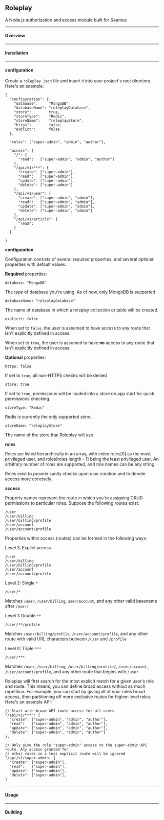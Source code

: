 ## Roleplay

  A Node.js authorization and access module built for Seamus

- - -
 
#### Overview

- - -

#### Installation

- - -

#### configuration

  Create a `roleplay.json` file and insert it into your project's root directory.  Here's an 
  example:

    {
      "configuration": {
        "database":     "MongoDB"
        "databaseName": "roleplayDatabase",
        "store":        true,
        "storeType":    "Redis",
        "storeName":    "roleplayStore",
        "https":        false,
        "explict":      false
      },

      "roles": ["super-admin", "admin", "author"],

      "access": {
        "/": {
          "read":   ["super-admin", "admin", "author"]
        },
        "/api/v1/***": {
          "create": ["super-admin"],
          "read":   ["super-admin"],
          "update": ["super-admin"],
          "delete": ["super-admin"]
        },
        "/api/v1/user": {
          "create": ["super-admin", "admin"],
          "read":   ["super-admin", "admin"],
          "update": ["super-admin", "admin"],
          "delete": ["super-admin", "admin"]
        },
        "/api/v1/article": {
          "read": 
        }
      }

    }

**configuration**

  Configuration consists of several required properties, and several optional properties with 
  default values.

  **Required** properties:
  
  `database: "MongoDB"` 

  The *type* of database you're using.  As of now, only MongoDB is supported.

  `databaseName: "roleplayDatabase"`

  The name of database in which a roleplay collection or table will be created.

  `explicit: false`

  When set to `false`, the user is assumed to have access to any route that isn't explicitly 
  defined in access.

  When set to `true`, the user is assumed to have **no** access to any route that isn't explicitly 
  defined in access.

  **Optional** properties:

  `https: false`

  If set to `true`, all non-HTTPS checks will be denied

  `store: true`

  If set to `true`, permissions will be loaded into a store on app start for quick permissions 
  checking.

  `storeType: "Redis"`

  Redis is currently the only supported store.

  `storeName: "roleplayStore"`

  The name of the store that Roleplay will use.


**roles**
  
  Roles are listed hierarchically in an array, with index roles[0] as the most privileged user, 
  and roles[roles.length - 1] being the least privileged user.  An arbitrary number of roles are 
  supported, and role names can be any string.

  Roles exist to provide sanity checks upon user creation and to denote access more concisely.

**access**

  Property names represent the route in which you're assigning CRUD permissions to particular 
  roles.  Suppose the following routes exist:
  
    /user
    /user/billing
    /user/billing/profile
    /user/account
    /user/account/profile
 
  Properties within access (routes) can be formed in the following ways:

  Level 3: Explict access

    /user
    /user/billing
    /user/billing/profile
    /user/account
    /user/account/profile

  Level 2: Single `*`
      
    /user/* 

  Matches `/user`, `/user/billing`, `user/account`, and any other valid basename after `/user/`

  Level 1: Double `**`
    
    /user/**/profile

  Matches `/user/billing/profile`, `/user/account/profile`, and any other route with valid URL 
  characters between `/user` and `/profile`

  Level 0: Triple `***`

    /user/***

  Matches `/user`, `/user/billing`, `/user/billing/profile/`, `/user/account`, 
  `/user/account/profile`, and any other route that begins with `/user`.

  Roleplay will first search for the most explicit match for a given user's role and route.  This 
  means, you can define broad access without as much repetition.  For example, you can start by 
  giving all of your roles broad access, then partitioning off more exclusive routes for
  higher-level roles.  Here's an example API:

    // Start with broad API route access for all users
    "/api/v1/***": {
      "create": ["super-admin", "admin", "author"],
      "read":   ["super-admin", "admin", "author"],
      "update": ["super-admin", "admin", "author"],
      "delete": ["super-admin", "admin", "author"]
    },

    // Only give the role "super-admin" access to the super-admin API route. Any access granted for 
    // other roles in a less explicit route will be ignored
    "/api/v1/super-admin: {
      "create": ["super-admin"],
      "read":   ["super-admin"],
      "update": ["super-admin"],
      "delete": ["super-admin"],
    }

       
- - -

#### Usage

- - -

#### Building
